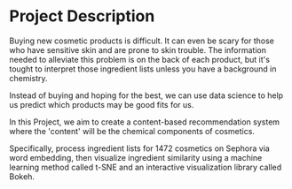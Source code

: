 # Project Description
Buying new cosmetic products is difficult. It can even be scary for those who have sensitive skin and are prone to skin trouble. The information needed to alleviate this problem is on the back of each product, but it's tought to interpret those ingredient lists unless you have a background in chemistry.

Instead of buying and hoping for the best, we can use data science to help us predict which products may be good fits for us. 

In this Project, we aim to create a content-based recommendation system where the 'content' will be the chemical components of cosmetics. 

Specifically, process ingredient lists for 1472 cosmetics on Sephora via word embedding, then visualize ingredient similarity using a machine learning method called t-SNE and an interactive visualization library called Bokeh.
